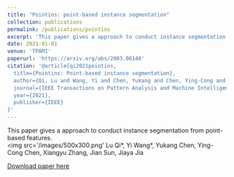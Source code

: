 ```yaml
---
title: "Pointins: point-based instance segmentation"
collection: publications
permalink: /publications/pointins
excerpt: 'This paper gives a approach to conduct instance segmentation from point-based features.'
date: 2021-01-01
venue: 'TPAMI'
paperurl: 'https://arxiv.org/abs/2003.06148'
citation: '@article{qi2021pointins,
  title={Pointins: Point-based instance segmentation},
  author={Qi, Lu and Wang, Yi and Chen, Yukang and Chen, Ying-Cong and Zhang, Xiangyu and Sun, Jian and Jia, Jiaya},
  journal={IEEE Transactions on Pattern Analysis and Machine Intelligence},
  year={2021},
  publisher={IEEE}
}'
---
```

This paper gives a approach to conduct instance segmentation from point-based features.<br/><img src='/images/500x300.png'
Lu Qi*, Yi Wang*, Yukang Chen, Ying-Cong Chen, Xiangyu Zhang, Jian Sun, Jiaya Jia

[Download paper here](https://arxiv.org/abs/2003.06148)